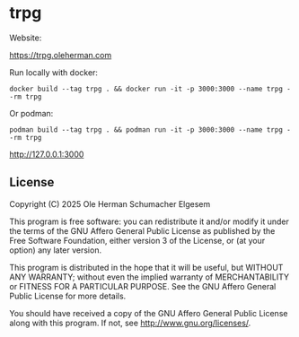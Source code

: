 # trpg

Website:

https://trpg.oleherman.com

Run locally with docker:

```
docker build --tag trpg . && docker run -it -p 3000:3000 --name trpg --rm trpg
```

Or podman:

```
podman build --tag trpg . && podman run -it -p 3000:3000 --name trpg --rm trpg
```

http://127.0.0.1:3000

## License

Copyright (C) 2025 Ole Herman Schumacher Elgesem

This program is free software: you can redistribute it and/or modify
it under the terms of the GNU Affero General Public License as
published by the Free Software Foundation, either version 3 of the
License, or (at your option) any later version.

This program is distributed in the hope that it will be useful,
but WITHOUT ANY WARRANTY; without even the implied warranty of
MERCHANTABILITY or FITNESS FOR A PARTICULAR PURPOSE. See the
GNU Affero General Public License for more details.

You should have received a copy of the GNU Affero General Public License
along with this program. If not, see <http://www.gnu.org/licenses/>.
